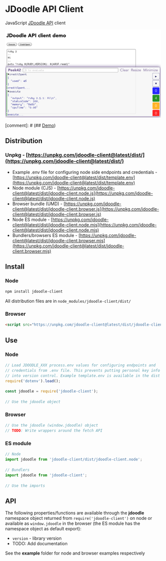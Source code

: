 # JDoodle API Client

JavaScript [JDoodle API](https://www.jdoodle.com/compiler-api/docs) client

![Screenshot](./screenshot.png)

[comment]: # (## [Demo](https://rpeev.github.io/jdoodle-client/))

## Distribution

### Unpkg - [https://unpkg.com/jdoodle-client@latest/dist/](https://unpkg.com/jdoodle-client@latest/dist/)

- Example .env file for configuring node side endpoints and credentials - [https://unpkg.com/jdoodle-client@latest/dist/template.env](https://unpkg.com/jdoodle-client@latest/dist/template.env)
- Node module (CJS) - [https://unpkg.com/jdoodle-client@latest/dist/jdoodle-client.node.js](https://unpkg.com/jdoodle-client@latest/dist/jdoodle-client.node.js)
- Browser bundle (UMD) - [https://unpkg.com/jdoodle-client@latest/dist/jdoodle-client.browser.js](https://unpkg.com/jdoodle-client@latest/dist/jdoodle-client.browser.js)
- Node ES module - [https://unpkg.com/jdoodle-client@latest/dist/jdoodle-client.node.mjs](https://unpkg.com/jdoodle-client@latest/dist/jdoodle-client.node.mjs)
- Bundlers/browsers ES module - [https://unpkg.com/jdoodle-client@latest/dist/jdoodle-client.browser.mjs](https://unpkg.com/jdoodle-client@latest/dist/jdoodle-client.browser.mjs)

## Install

### Node

```bash
npm install jdoodle-client
```

All distribution files are in `node_modules/jdoodle-client/dist/`

### Browser

```html
<script src="https://unpkg.com/jdoodle-client@latest/dist/jdoodle-client.browser.js"></script>
```

## Use

### Node

```javascript
// Load JDOODLE_XXX process.env values for configuring endpoints and
// credentials from .env file. This prevents putting personal key info
// into version control. Example template.env is available in the dist folder
require('dotenv').load();

const jdoodle = require('jdoodle-client');

// Use the jdoodle object
```

### Browser

```javascript
// Use the jdoodle (window.jdoodle) object
// TODO: Write wrappers around the fetch API
```

### ES module

```javascript
// Node
import jdoodle from 'jdoodle-client/dist/jdoodle-client.node';

// Bundlers
import jdoodle from 'jdoodle-client';

// Use the imports
```

## API

The following properties/functions are available through the **jdoodle** namespace object returned from `require('jdoodle-client')` on node or available as `window.jdoodle` in the browser (the ES module has the namespace object as default export):

- `version` - library version
- TODO: Add documentation

See the **example** folder for node and browser examples respectively

